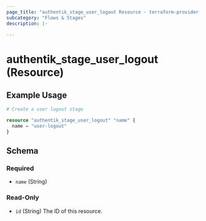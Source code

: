 ```yaml
---
page_title: "authentik_stage_user_logout Resource - terraform-provider-authentik"
subcategory: "Flows & Stages"
description: |-
  
---
```


# authentik_stage_user_logout (Resource)




## Example Usage

```terraform
# Create a user logout stage

resource "authentik_stage_user_logout" "name" {
  name = "user-logout"
}
```

<!-- schema generated by tfplugindocs -->
## Schema

### Required

- `name` (String)

### Read-Only

- `id` (String) The ID of this resource.
